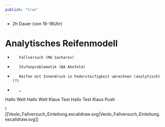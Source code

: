 ```yaml
---
publish: "true"
---
```



- 2h Dauer (von 16-18Uhr)
# Analytisches Reifenmodell


-        Fallversuch (MA Sacharov)

-        Stufenproblematik (BA Ahnfeld)

-        Reifen mit Innendruck in Federsteifigkeit umrechnen (analytisch) (?)

-        …
Hallo Welt
Hallo Welt Klaus
Test
Hallo
Test Klaus Push

![[Veolo_Fallversuch_Einleitung.excalidraw.svg|Veolo_Fallversuch_Einleitung.excalidraw.svg]]